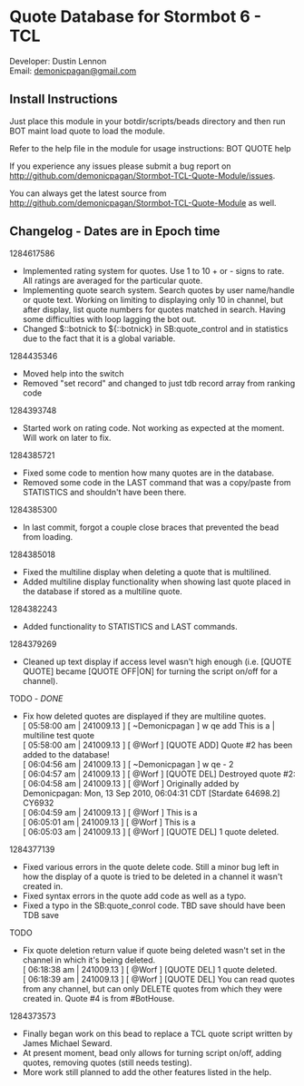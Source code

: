 Quote Database for Stormbot 6 - TCL
===================================
Developer: Dustin Lennon<br />
Email: <demonicpagan@gmail.com>

Install Instructions
--------------------
Just place this module in your botdir/scripts/beads directory and then run BOT maint load quote to load the module.

Refer to the help file in the module for usage instructions: BOT QUOTE help

If you experience any issues please submit a bug report on
<http://github.com/demonicpagan/Stormbot-TCL-Quote-Module/issues>.

You can always get the latest source from <http://github.com/demonicpagan/Stormbot-TCL-Quote-Module> as well.

Changelog - Dates are in Epoch time
-----------------------------------
1284617586

*	Implemented rating system for quotes. Use 1 to 10 + or - signs to rate. All ratings are averaged for the particular quote.
*	Implementing quote search system. Search quotes by user name/handle or quote text. Working on limiting to displaying
only 10 in channel, but after display, list quote numbers for quotes matched in search. Having some difficulties with loop
lagging the bot out.
*	Changed $::botnick to ${::botnick} in SB:quote_control and in statistics due to the fact that it is a global variable.

1284435346

*	Moved help into the switch
*	Removed "set record" and changed to just tdb record array from ranking code

1284393748

*	Started work on rating code. Not working as expected at the moment. Will work on later to fix.

1284385721

*	Fixed some code to mention how many quotes are in the database.
*	Removed some code in the LAST command that was a copy/paste from STATISTICS and shouldn't have been there.

1284385300

*	In last commit, forgot a couple close braces that prevented the bead from loading.

1284385018

*	Fixed the multiline display when deleting a quote that is multilined.
*	Added multiline display functionality when showing last quote placed in the database if stored as a multiline quote.

1284382243

*	Added functionality to STATISTICS and LAST commands.

1284379269

*	Cleaned up text display if access level wasn't high enough (i.e. [QUOTE QUOTE] became [QUOTE OFF|ON] for turning the script on/off for a channel).

TODO - *DONE*

*	Fix how deleted quotes are displayed if they are multiline quotes.<br />
[ 05:58:00 am | 241009.13 ]   [ ~Demonicpagan ] w qe add This is a | multiline test quote<br />
[ 05:58:00 am | 241009.13 ]   [ @Worf ] [QUOTE ADD] Quote #2 has been added to the database!<br />
[ 06:04:56 am | 241009.13 ]   [ ~Demonicpagan ] w qe - 2<br />
[ 06:04:57 am | 241009.13 ]   [ @Worf ] [QUOTE DEL] Destroyed quote #2:<br />
[ 06:04:58 am | 241009.13 ]   [ @Worf ] Originally added by Demonicpagan: Mon, 13 Sep 2010, 06:04:31 CDT [Stardate 64698.2] CY6932<br />
[ 06:04:59 am | 241009.13 ]   [ @Worf ]  This is a<br />
[ 06:05:01 am | 241009.13 ]   [ @Worf ]  This is a<br />
[ 06:05:03 am | 241009.13 ]   [ @Worf ] [QUOTE DEL] 1 quote deleted.

1284377139

*	Fixed various errors in the quote delete code. Still a minor bug left in how the display of a quote is tried to be deleted in a channel it wasn't created
in.
*	Fixed syntax errors in the quote add code as well as a typo.
*	Fixed a typo in the SB:quote_conrol code. TBD save should have been TDB save

TODO

*	Fix quote deletion return value if quote being deleted wasn't set in the channel in which it's being deleted.<br />
[ 06:18:38 am | 241009.13 ]   [ @Worf ] [QUOTE DEL] 1 quote deleted.<br />
[ 06:18:39 am | 241009.13 ]   [ @Worf ] [QUOTE DEL] You can read quotes from any channel, but can only DELETE quotes from which they were created in. Quote #4 is from #BotHouse.

1284373573

*	Finally began work on this bead to replace a TCL quote script written by James Michael Seward.
*	At present moment, bead only allows for turning script on/off, adding quotes, removing quotes (still needs testing).
*	More work still planned to add the other features listed in the help.